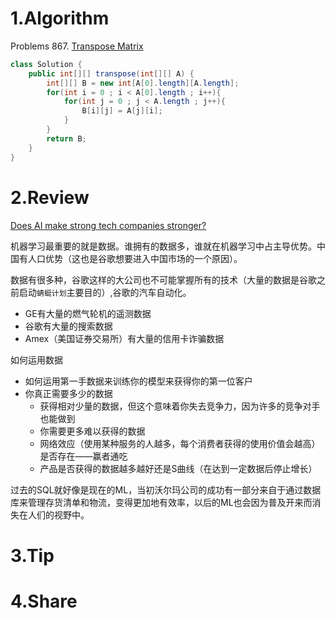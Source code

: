 # 1.Algorithm

Problems 867. [Transpose Matrix](https://leetcode.com/problems/transpose-matrix/)
```java
class Solution {
    public int[][] transpose(int[][] A) {
        int[][] B = new int[A[0].length][A.length];
        for(int i = 0 ; i < A[0].length ; i++){
            for(int j = 0 ; j < A.length ; j++){
                B[i][j] = A[j][i];
            }
        }
        return B;
    }
}
```



# 2.Review

[Does AI make strong tech companies stronger?](https://www.ben-evans.com/benedictevans/2018/12/19/does-ai-make-strong-tech-companies-stronger)

机器学习最重要的就是数据。谁拥有的数据多，谁就在机器学习中占主导优势。中国有人口优势（这也是谷歌想要进入中国市场的一个原因）。

数据有很多种，谷歌这样的大公司也不可能掌握所有的技术（大量的数据是谷歌之前启动`蜻蜓计划`主要目的）,谷歌的汽车自动化。

* GE有大量的燃气轮机的遥测数据
* 谷歌有大量的搜索数据
* Amex（美国证券交易所）有大量的信用卡诈骗数据

如何运用数据

* 如何运用第一手数据来训练你的模型来获得你的第一位客户
* 你真正需要多少的数据
  * 获得相对少量的数据，但这个意味着你失去竞争力，因为许多的竞争对手也能做到
  * 你需要更多难以获得的数据
  * 网络效应（使用某种服务的人越多，每个消费者获得的使用价值会越高）是否存在——赢者通吃
  * 产品是否获得的数据越多越好还是S曲线（在达到一定数据后停止增长）

过去的SQL就好像是现在的ML，当初沃尔玛公司的成功有一部分来自于通过数据库来管理存货清单和物流，变得更加地有效率，以后的ML也会因为普及开来而消失在人们的视野中。

# 3.Tip


# 4.Share